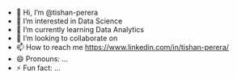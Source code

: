 - 👋 Hi, I’m @tishan-perera
- 👀 I’m interested in Data Science 
- 🌱 I’m currently learning Data Analytics
- 💞️ I’m looking to collaborate on 
- 📫 How to reach me https://www.linkedin.com/in/tishan-perera/
- 😄 Pronouns: ...
- ⚡ Fun fact: ...

<!---
tishan-perera/tishan-perera is a ✨ special ✨ repository because its `README.md` (this file) appears on your GitHub profile.
You can click the Preview link to take a look at your changes.
--->
